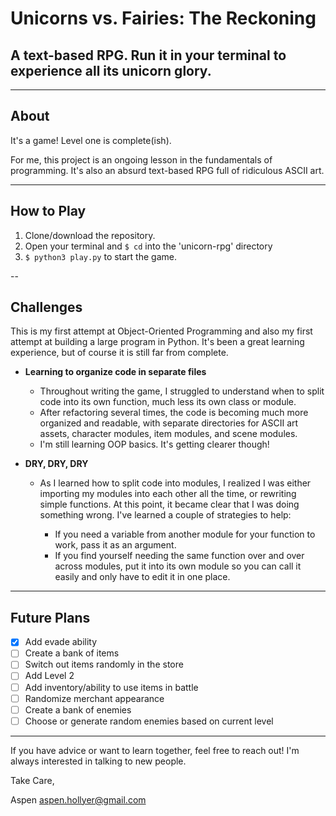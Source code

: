 # Unicorns vs. Fairies: The Reckoning

## A text-based RPG. Run it in your terminal to experience all its unicorn glory.

--------------------------------------------------------------------------------

## About

It's a game! Level one is complete(ish).

For me, this project is an ongoing lesson in the fundamentals of programming. It's also an absurd text-based RPG full of ridiculous ASCII art.

--------------------------------------------------------------------------------

## How to Play

1. Clone/download the repository.
2. Open your terminal and ```$ cd``` into the 'unicorn-rpg' directory
3. ```$ python3 play.py``` to start the game.

--

## Challenges

This is my first attempt at Object-Oriented Programming and also my first attempt at building a large program in Python. It's been a great learning experience, but of course it is still far from complete.

- **Learning to organize code in separate files**

  - Throughout writing the game, I struggled to understand when to split code into its own function, much less its own class or module.
  - After refactoring several times, the code is becoming much more organized and readable, with separate directories for ASCII art assets, character modules, item modules, and scene modules.
  - I'm still learning OOP basics. It's getting clearer though!

- **DRY, DRY, DRY**

  - As I learned how to split code into modules, I realized I was either importing my modules into each other all the time, or rewriting simple functions. At this point, it became clear that I was doing something wrong. I've learned a couple of strategies to help:

    - If you need a variable from another module for your function to work, pass it as an argument.
    - If you find yourself needing the same function over and over across modules, put it into its own module so you can call it easily and only have to edit it in one place.

--------------------------------------------------------------------------------

## Future Plans

- [x] Add evade ability
- [ ] Create a bank of items
- [ ] Switch out items randomly in the store
- [ ] Add Level 2
- [ ] Add inventory/ability to use items in battle
- [ ] Randomize merchant appearance
- [ ] Create a bank of enemies
- [ ] Choose or generate random enemies based on current level

--------------------------------------------------------------------------------

If you have advice or want to learn together, feel free to reach out! I'm always interested in talking to new people.

Take Care,

Aspen aspen.hollyer@gmail.com
